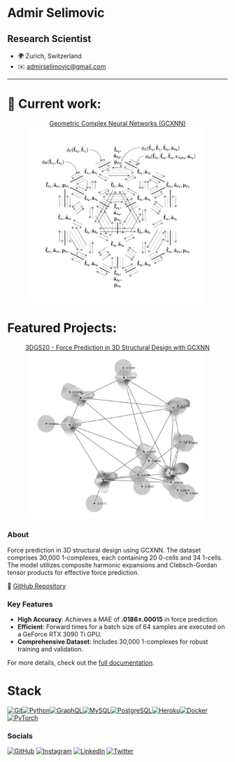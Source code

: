 [](https://user-images.githubusercontent.com/18350557/176309783-0785949b-9127-417c-8b55-ab5a4333674e.gif) 
Admir Selimovic
=======================================================================================================================================

Research Scientist
------------------

* 🌍 Zurich, Switzerland
* ✉️ [admirselimovic@gmail.com](mailto:admirselimovic@gmail.com)


---
# 🧪 Current work: 

<div align="center"> 
  <a href="https://github.com/admir-selimovic/gcnn">Geometric Complex Neural Networks (GCXNN)</a>
</br>
  <img src="./gcxnn.png" width="400">
</div>


# Featured Projects:

<div align="center"> 
  <a href="https://github.com/admir-selimovic/3dgs20-force-prediction">3DGS20 - Force Prediction in 3D Structural Design with GCXNN</a>
</br>
  <img src="https://github.com/admir-selimovic/3dgs20-force-prediction/blob/main/img/mae-sh.png" width="400">
</div>


### About
Force prediction in 3D structural design using GCXNN. The dataset comprises 30,000 1-complexes, each containing 20 0-cells and 34 1-cells. The model utilizes composite harmonic expansions and Clebsch-Gordan tensor products for effective force prediction.

🔗 [GitHub Repository](https://github.com/your_username/3DGS20)

### Key Features
- **High Accuracy**: Achieves a MAE of **.0186±.00015** in force prediction.
- **Efficient**: Forward times for a batch size of 64 samples are executed on a GeForce RTX 3090 Ti GPU.
- **Comprehensive Dataset**: Includes 30,000 1-complexes for robust training and validation.

For more details, check out the [full documentation](link_to_full_documentation).






# Stack


<p align="left">
<a href="https://git-scm.com/" target="_blank" rel="noreferrer"><img src="https://raw.githubusercontent.com/danielcranney/readme-generator/main/public/icons/skills/git-colored.svg" width="36" height="36" alt="Git" /></a><a href="https://www.python.org/" target="_blank" rel="noreferrer"><img src="https://raw.githubusercontent.com/danielcranney/readme-generator/main/public/icons/skills/python-colored.svg" width="36" height="36" alt="Python" /></a><a href="https://graphql.org/" target="_blank" rel="noreferrer"><img src="https://raw.githubusercontent.com/danielcranney/readme-generator/main/public/icons/skills/graphql-colored.svg" width="36" height="36" alt="GraphQL" /></a><a href="https://www.mysql.com/" target="_blank" rel="noreferrer"><img src="https://raw.githubusercontent.com/danielcranney/readme-generator/main/public/icons/skills/mysql-colored.svg" width="36" height="36" alt="MySQL" /></a><a href="https://www.postgresql.org/" target="_blank" rel="noreferrer"><img src="https://raw.githubusercontent.com/danielcranney/readme-generator/main/public/icons/skills/postgresql-colored.svg" width="36" height="36" alt="PostgreSQL" /></a><a href="https://www.heroku.com/" target="_blank" rel="noreferrer"><img src="https://raw.githubusercontent.com/danielcranney/readme-generator/main/public/icons/skills/heroku-colored.svg" width="36" height="36" alt="Heroku" /></a><a href="https://www.docker.com/" target="_blank" rel="noreferrer"><img src="https://raw.githubusercontent.com/danielcranney/readme-generator/main/public/icons/skills/docker-colored.svg" width="36" height="36" alt="Docker" /></a><a href="https://pytorch.org/" target="_blank" rel="noreferrer"><img src="https://raw.githubusercontent.com/danielcranney/readme-generator/main/public/icons/skills/pytorch-colored.svg" width="36" height="36" alt="PyTorch" /></a>
</p>


### Socials

<a href="https://www.github.com/admir-selimovic" target="_blank"><img src="https://raw.githubusercontent.com/danielcranney/readme-generator/main/public/icons/socials/github.svg" alt="GitHub" width="32" height="32"/></a>
<a href="http://www.instagram.com/admir.slmvc" target="_blank"><img src="https://raw.githubusercontent.com/danielcranney/readme-generator/main/public/icons/socials/instagram.svg" alt="Instagram" width="32" height="32"/></a>
<a href="https://www.linkedin.com/in/admir-selimovic" target="_blank"><img src="https://raw.githubusercontent.com/danielcranney/readme-generator/main/public/icons/socials/linkedin.svg" alt="LinkedIn" width="32" height="32"/></a>
<a href="https://www.x.com/admir_slmvc" target="_blank"><img src="https://raw.githubusercontent.com/danielcranney/readme-generator/main/public/icons/socials/twitter.svg" alt="Twitter" width="32" height="32"/></a>
